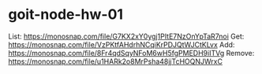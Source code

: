 # goit-node-hw-01
List:  https://monosnap.com/file/G7KX2xY0ygj1PItE7NzOnYpTaR7noi </b>
Get:  https://monosnap.com/file/VzPKtfAHdrhNCqiKrPDJQtWJCtKLvx </b>
Add:  https://monosnap.com/file/8Fr4qdSqyNFoM6wH5fgPMEDH9iITVg </b>
Remove:  https://monosnap.com/file/u1HARk2o8MrPsha48jjTcHOQNJWrxC 